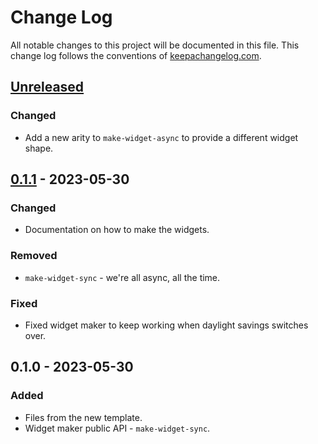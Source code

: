 # Change Log
All notable changes to this project will be documented in this file. This change log follows the conventions of [keepachangelog.com](http://keepachangelog.com/).

## [Unreleased]
### Changed
- Add a new arity to `make-widget-async` to provide a different widget shape.

## [0.1.1] - 2023-05-30
### Changed
- Documentation on how to make the widgets.

### Removed
- `make-widget-sync` - we're all async, all the time.

### Fixed
- Fixed widget maker to keep working when daylight savings switches over.

## 0.1.0 - 2023-05-30
### Added
- Files from the new template.
- Widget maker public API - `make-widget-sync`.

[Unreleased]: https://github.com/your-name/retold/compare/0.1.1...HEAD
[0.1.1]: https://github.com/your-name/retold/compare/0.1.0...0.1.1
